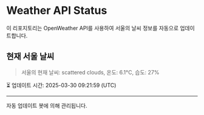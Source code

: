 
# Weather API Status

이 리포지토리는 OpenWeather API를 사용하여 서울의 날씨 정보를 자동으로 업데이트합니다.

## 현재 서울 날씨
> 서울의 현재 날씨: scattered clouds, 온도: 6.1°C, 습도: 27%

⏳ 업데이트 시간: 2025-03-30 09:21:59 (UTC)

---
자동 업데이트 봇에 의해 관리됩니다.
